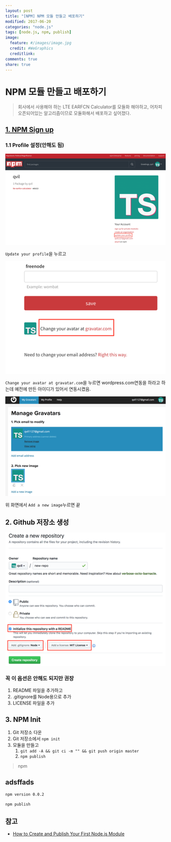 ```yaml
---
layout: post
title: "[NPM] NPM 모듈 만들고 배포하기"
modified: 2017-06-20
categories: "node.js"
tags: [node.js, npm, publish]
image:
  feature: #/images/image.jpg
  credit: #WeGraphics
  creditlink: 
comments: true
share: true
---
```


# NPM 모듈 만들고 배포하기

>회사에서 사용해야 하는 LTE EARFCN Calculator를 모듈화 해야하고, 어차피 오픈되어있는 알고리즘이므로 모듈화해서 배포하고 싶어졌다.

## [1. NPM Sign up](https://www.npmjs.com/signup)

### 1.1 Profile 설정(안해도 됨)
![npm-profile-update1](/images/npm-profile-update1.png)

`Update your profile`을 누르고

![npm-profile-update2](/images/npm-profile-update2.png)

`Change your avatar at gravatar.com`을 누르면 wordpress.com연동을 하라고 하는데 예전에 만든 아이디가 있어서 연동시켰음.
  
![npm-profile-update3](/images/npm-profile-update3.png)

위 화면에서 `Add a new image`누르면 끝

## 2. Github 저장소 생성
![npm-create-repo](/images/npm-create-repo.png)

### 꼭 이 옵션은 안해도 되지만 권장
1. README 파일을 추가하고
1. .gitignore를 Node용으로 추가
1. LICENSE 파일을 추가

## 3. NPM Init

1. Git 저장소 다운
1. Git 저장소에서 `npm init`
1. 모듈을 만들고 
    1. `git add -A && git ci -m "" && git push origin master`
    1. `npm publish`

>npm


## adsffads
```sh
npm version 0.0.2
```

```sh
npm publish
```


## 참고
- [How to Create and Publish Your First Node.js Module](https://medium.com/@jdaudier/how-to-create-and-publish-your-first-node-js-module-444e7585b738)